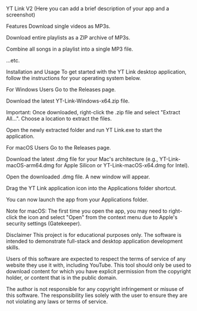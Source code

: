 YT Link V2
(Here you can add a brief description of your app and a screenshot)

Features
Download single videos as MP3s.

Download entire playlists as a ZIP archive of MP3s.

Combine all songs in a playlist into a single MP3 file.

...etc.

Installation and Usage
To get started with the YT Link desktop application, follow the instructions for your operating system below.

For Windows Users
Go to the Releases page.

Download the latest YT-Link-Windows-x64.zip file.

Important: Once downloaded, right-click the .zip file and select "Extract All...". Choose a location to extract the files.

Open the newly extracted folder and run YT Link.exe to start the application.

For macOS Users
Go to the Releases page.

Download the latest .dmg file for your Mac's architecture (e.g., YT-Link-macOS-arm64.dmg for Apple Silicon or YT-Link-macOS-x64.dmg for Intel).

Open the downloaded .dmg file. A new window will appear.

Drag the YT Link application icon into the Applications folder shortcut.

You can now launch the app from your Applications folder.

Note for macOS: The first time you open the app, you may need to right-click the icon and select "Open" from the context menu due to Apple's security settings (Gatekeeper).

Disclaimer
This project is for educational purposes only. The software is intended to demonstrate full-stack and desktop application development skills.

Users of this software are expected to respect the terms of service of any website they use it with, including YouTube. This tool should only be used to download content for which you have explicit permission from the copyright holder, or content that is in the public domain.

The author is not responsible for any copyright infringement or misuse of this software. The responsibility lies solely with the user to ensure they are not violating any laws or terms of service.